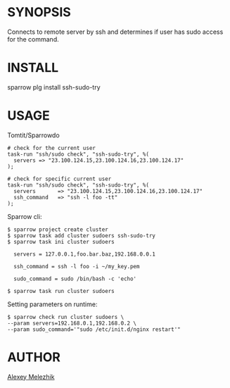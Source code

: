 # SYNOPSIS

Connects to remote server by ssh and determines if user has sudo access for the command.

# INSTALL

sparrow plg install ssh-sudo-try


# USAGE


Tomtit/Sparrowdo

    # check for the current user
    task-run "ssh/sudo check", "ssh-sudo-try", %(
      servers => "23.100.124.15,23.100.124.16,23.100.124.17"
    );

    # check for specific current user
    task-run "ssh/sudo check", "ssh-sudo-try", %(
      servers       => "23.100.124.15,23.100.124.16,23.100.124.17"
      ssh_command   => "ssh -l foo -tt"
    );


Sparrow cli:


    $ sparrow project create cluster
    $ sparrow task add cluster sudoers ssh-sudo-try
    $ sparrow task ini cluster sudoers 

      servers = 127.0.0.1,foo.bar.baz,192.168.0.0.1
  
      ssh_command = ssh -l foo -i ~/my_key.pem 

      sudo_command = sudo /bin/bash -c 'echo'

    $ sparrow task run cluster sudoers

Setting parameters on runtime:

    $ sparrow check run cluster sudoers \
    --param servers=192.168.0.1,192.168.0.2 \
    --param sudo_command='"sudo /etc/init.d/nginx restart'"
 
# AUTHOR

[Alexey Melezhik](mailto:melezhik@gmail.com)
